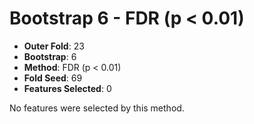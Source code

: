 # Bootstrap 6 - FDR (p < 0.01)

- **Outer Fold**: 23
- **Bootstrap**: 6
- **Method**: FDR (p < 0.01)
- **Fold Seed**: 69
- **Features Selected**: 0

No features were selected by this method.
